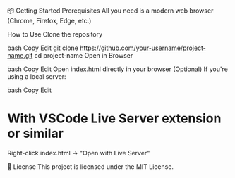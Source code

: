 📦 Getting Started
Prerequisites
All you need is a modern web browser (Chrome, Firefox, Edge, etc.)

How to Use
Clone the repository

bash
Copy
Edit
git clone https://github.com/your-username/project-name.git
cd project-name
Open in Browser

bash
Copy
Edit
Open index.html directly in your browser
(Optional) If you're using a local server:

bash
Copy
Edit
# With VSCode Live Server extension or similar
Right-click index.html → "Open with Live Server"


📜 License
This project is licensed under the MIT License.

